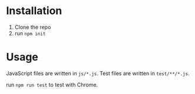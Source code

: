# Installation 

1. Clone the repo
2. run `npm init`

# Usage

JavaScript files are written in `js/*.js`. 
Test files are written in `test/**/*.js`.

run `npm run test` to test with Chrome. 